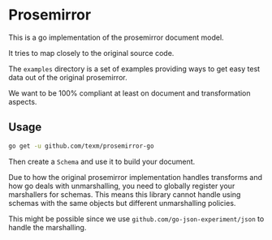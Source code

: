 # Prosemirror

This is a go implementation of the prosemirror document model.

It tries to map closely to the original source code.

The `examples` directory is a set of examples providing ways to get easy test data out of the original prosemirror.

We want to be 100% compliant at least on document and transformation aspects.

## Usage

```sh
go get -u github.com/texm/prosemirror-go
```

Then create a `Schema` and use it to build your document.

Due to how the original prosemirror implementation handles transforms and how go deals with unmarshalling, you need to globally register your marshallers for schemas. This means this library cannot handle using schemas with the same objects but different unmarshalling policies.

This might be possible since we use `github.com/go-json-experiment/json` to handle the marshalling.
